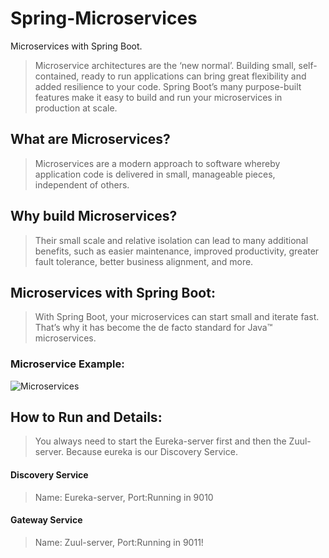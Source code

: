 # Spring-Microservices
Microservices with Spring Boot.

>Microservice architectures are the ‘new normal’. Building small, self-contained, ready to run applications can bring great flexibility and added resilience to your code. Spring Boot’s many purpose-built features make it easy to build and run your microservices in production at scale.

## What are Microservices?
> Microservices are a modern approach to software whereby application code is delivered in small, manageable pieces, independent of others.

## Why build Microservices?
> Their small scale and relative isolation can lead to many additional benefits, such as easier maintenance, improved productivity, greater fault tolerance, better business alignment, and more.

## Microservices with Spring Boot:
> With Spring Boot, your microservices can start small and iterate fast. That’s why it has become the de facto standard for Java™ microservices.

### Microservice Example:
![Microservices](https://github.com/patricksilva1/Spring-Microservices/perf/microservice/architecture/Microservices.png)

## How to Run and Details:
> You always need to start the Eureka-server first and then the Zuul-server. Because eureka is our Discovery Service.

#### Discovery Service
> Name: Eureka-server, Port:Running in 9010

#### Gateway Service
> Name: Zuul-server, Port:Running in 9011!
